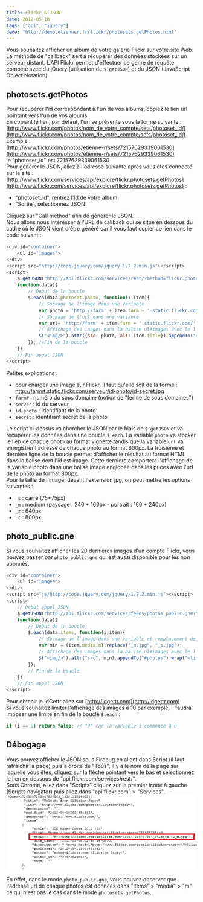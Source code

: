 ```yaml
---
title: Flickr & JSON
date: 2012-05-18
tags: ["api", "jquery"]
demo: "http://demo.etienner.fr/flickr/photosets.getPhotos.html"
---
```


Vous souhaitez afficher un album de votre galerie Flickr sur votre site Web. La méthode de "callback" sert à récupérer des données stockées sur un serveur distant. L'API Flickr permet d'effectuer ce genre de requête combiné avec du jQuery (utilisation de `$.getJSON`) et du JSON (JavaScript Object Notation).

## photosets.getPhotos

Pour récupérer l'id correspondant à l'un de vos albums, copiez le lien url pointant vers l'un de vos albums.  
En copiant le lien, par défaut, l'url se présente sous la forme suivante :  
[http://www.flickr.com/photos/nom_de_votre_compte/sets/photoset_id/](http://www.flickr.com/photos/nom_de_votre_compte/sets/photoset_id/)  
Exemple :  
[http://www.flickr.com/photos/etienne-r/sets/72157629339061530](http://www.flickr.com/photos/etienne-r/sets/72157629339061530)  
le "photoset_id" est 72157629339061530  
Pour générer le JSON, allez à l'adresse suivante après vous êtes connecté sur le site :  
[http://www.flickr.com/services/api/explore/flickr.photosets.getPhotos](http://www.flickr.com/services/api/explore/flickr.photosets.getPhotos) :

- "photoset_id", rentrez l'id de votre album
- "Sortie", sélectionnez JSON

Cliquez sur "Call method" afin de générer le JSON.  
Nous allons nous intéresser à l'URL de callback qui se situe en dessous du cadre où le JSON vient d'être généré car il vous faut copier ce lien dans le code suivant :

```javascript
<div id="container">
    <ul id="images">
</div>
<script src="http://code.jquery.com/jquery-1.7.2.min.js"></script>
<script>
    $.getJSON("http://api.flickr.com/services/rest/?method=flickr.photosets.getPhotos&api_key=clef-API&photoset_id=le_photoset&extras=original_format&format=json&jsoncallback=?",
    function(data){
        // Debut de la boucle
        $.each(data.photoset.photo, function(i,item){
            // Sockage de l'image dans une variable
            var photo = 'http://farm' + item.farm + '.static.flickr.com/' + item.server + '/' + item.id + '_' + item.secret + '_s.jpg';
            // Sockage de l'url dans une variable
            var url= 'http://farm' + item.farm + '.static.flickr.com/' + item.server + '/' + item.id + '_' + item.secret + '_c.jpg';
            // Affichage des images dans la balise ul#images avec le l'url dans la balise li
            $("<img/>").attr({src: photo, alt: item.title}).appendTo("#images").wrap("<li><a href=' "+ url +"' title=' "+ item.title +" ' ></a></li>");
        }); //Fin de la boucle
    });
    // Fin appel JSON
</script>
```

Petites explications :

- pour charger une image sur Flickr, il faut qu'elle soit de la forme :
  [http://farm#.static.flickr.com/serveur/id-photo/id-secret.jpg](http://farm#.static.flickr.com/serveur/id-photo/id-secret.jpg)
- `farm#` : numéro du sous domaine (notion de "ferme de sous domaines")
- `server` : id du serveur
- `id-photo` : identifiant de la photo
- `secret` : identifiant secret de la photo

Le script ci-dessus va chercher le JSON par le biais de `$.getJSON` et va récupérer les données dans une boucle `$.each`. La variable `photo` va stocker le lien de chaque photo au format vignette tandis que la variable `url` va enregistrer l'adresse de chaque photo au format 800px. La troisième et dernière ligne de la boucle permet d'afficher le résultat au format HTML dans la balise dont l'id est image. Cette dernière comportera l'affichage de la variable photo dans une balise image englobée dans les puces avec l'url de la photo au format 800px.  
Pour la taille de l'image, devant l'extension jpg, on peut mettre les options suivantes :

- `_s` : carré (75*75px)
- `_m` : medium (paysage : 240 * 160px - portrait : 160 * 240px)
- `_z` : 640px
- `_c` : 800px

## photo_public.gne

Si vous souhaitez afficher les 20 dernières images d'un compte Flickr, vous pouvez passer par `photo_public.gne` qui est aussi disponible pour les non abonnés.

```javascript
<div id="container">
    <ul id="images">
</div>
<script src="js/http://code.jquery.com/jquery-1.7.2.min.js"></script>
<script>
    // Debut appel JSON
    $.getJSON("http://api.flickr.com/services/feeds/photos_public.gne?id=idGettr-du-compte&format=json&jsoncallback=?",
    function(data){
        // Debut de la boucle
        $.each(data.items, function(i,item){
            // Sockage de l'image dans une variable et remplacement de la taille "m" par la taille "s"
            var min = (item.media.m).replace("_m.jpg", "_s.jpg");
            // Affichage des images dans la balise ul#images avec le l'url dans la balise li
            $("<img/>").attr("src", min).appendTo("#photos").wrap("<li><a href='" + url + "' '></a><li>");
        });
        // Fin de la boucle
    });
    // Fin appel JSON
</script>
```

Pour obtenir le idGettr allez sur [http://idgettr.com](http://idgettr.com)  
Si vous souhaitez limiter l'affichage des images à 10 par exemple, il faudra imposer une limite en fin de la boucle `$.each` :

```javascript
if (i == 9) return false; // "9" car la variable i commence à 0
```

## Débogage

Vous pouvez afficher le JSON sous Firebug en allant dans Script (il faut rafraichir la page) puis à droite de "Tous", il y a le nom de la page sur laquelle vous êtes, cliquez sur la flèche pointant vers le bas et sélectionnez le lien en dessous de "api.flickr.com/services/rest/".  
Sous Chrome, allez dans "Scripts" cliquez sur le premier icone à gauche (Scripts navigator) puis allez dans "api.flickr.com" > "Services".  
![](./img/news/flickr/flickr_capture_json.jpg)

En effet, dans le mode `photo_public.gne`, vous pouvez observer que l'adresse url de chaque photos est données dans "items" > "media" > "m" ce qui n'est pas le cas dans le mode `photosets.getPhotos`.
